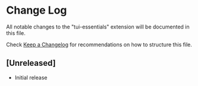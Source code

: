 # Change Log

All notable changes to the "tui-essentials" extension will be documented in this file.

Check [Keep a Changelog](http://keepachangelog.com/) for recommendations on how to structure this file.

## [Unreleased]

- Initial release
